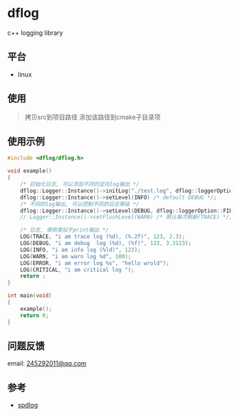 # dflog
c++ logging library


## 平台
- linux

## 使用
> 拷贝src到项目路径
> 添加该路径到cmake子目录项


## 使用示例
```cpp
#include <dflog/dflog.h>

void example()
{
	/* 初始化日志, 可以添加不同的定向log输出 */
	dflog::Logger::Instance()->initLog("./test.log", dflog::loggerOption::FILELOG | dflog::loggerOption::CONSOLE);
	dflog::Logger::Instance()->setLevel(INFO) /* default DEBUG */;
	/* 不同的log输出, 可以控制不同的日志等级 */
	dflog::Logger::Instance()->setLevel(DEBUG, dflog::loggerOption::FILELOG | dflog::loggerOption::CONSOLE); /* 默认所有日志等级改动 */;
	// Logger::Instance()->setFlushLevel(WARN) /* 默认每次刷新(TRACE) */;

	/* 日志, 使用类似于print输出 */
	LOG(TRACE, "i am trace log (%d), (%.2f)", 123, 2.3);
	LOG(DEBUG, "i am debug  log (%d), (%f)", 123, 3.3123);
	LOG(INFO, "i am info log (%ld)", 123);
	LOG(WARN, "i am warn log %d", 100);
	LOG(ERROR, "i am error log %s", "hello wrold");
	LOG(CRITICAL, "i am critical log ");
	return ;
}

int main(void)
{
	example();
	return 0;
}
```

## 问题反馈
email: 245292011@qq.com

## 参考
- [spdlog](https://github.com/gabime/spdlog)
